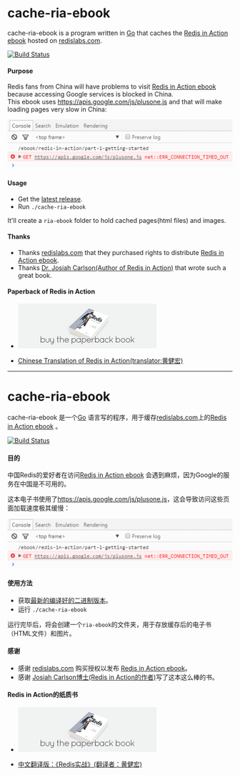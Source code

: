 # cache-ria-ebook

cache-ria-ebook is a program written in [Go](http://golang.org) that caches the [Redis in Action ebook](https://redislabs.com/ebook/redis-in-action) hosted on [redislabs.com](https://redislabs.com/).

[![Build Status](https://travis-ci.org/northbright/cache-ria-ebook.svg?branch=master)](https://travis-ci.org/northbright/cache-ria-ebook)

#### Purpose
Redis fans from China will have problems to visit [Redis in Action ebook](https://redislabs.com/ebook/redis-in-action)  because accessing Google services is blocked in China.  
This ebook uses <https://apis.google.com/js/plusone.js> and that will make loading pages very slow in China:

![Can't access apis.google.com](images/google-services-block.png)

#### Usage
  * Get the [latest release](https://github.com/northbright/cache-ria-ebook/releases/latest).
  * Run  `./cache-ria-ebook`

It'll create a `ria-ebook` folder to hold cached pages(html files) and images.

#### Thanks
* Thanks [redislabs.com](https://redislabs.com/) that they purchased rights to distribute [Redis in Action ebook](https://redislabs.com/ebook/redis-in-action).
* Thanks [Dr. Josiah Carlson(Author of Redis in Action)](https://github.com/josiahcarlson) that wrote such a great book.

#### Paperback of Redis in Action
* <div class="purchase"><a target="_blank" href="http://www.manning.com/carlson/"><img src="./images/buy-ebook.png" alt="Buy the paperback"></a></div>

* [Chinese Translation of Redis in Action(translator:黄健宏)](http://redisinaction.com/)

--------------------------------

# cache-ria-ebook

cache-ria-ebook 是一个[Go](http://golang.org) 语言写的程序，用于缓存[redislabs.com](https://redislabs.com/)上的[Redis in Action ebook](https://redislabs.com/ebook/redis-in-action) 。

[![Build Status](https://travis-ci.org/northbright/cache-ria-ebook.svg?branch=master)](https://travis-ci.org/northbright/cache-ria-ebook)

#### 目的
中国Redis的爱好者在访问[Redis in Action ebook](https://redislabs.com/ebook/redis-in-action) 会遇到麻烦，因为Google的服务在中国是不可用的。  

这本电子书使用了<https://apis.google.com/js/plusone.js>，这会导致访问这些页面加载速度极其缓慢：

![Can't access apis.google.com](images/google-services-block.png)

#### 使用方法
  * 获取[最新的编译好的二进制版本](https://github.com/northbright/cache-ria-ebook/releases/latest)。
  * 运行  `./cache-ria-ebook`

运行完毕后，将会创建一个`ria-ebook`的文件夹，用于存放缓存后的电子书（HTML文件）和图片。

#### 感谢
* 感谢 [redislabs.com](https://redislabs.com/) 购买授权以发布 [Redis in Action ebook](https://redislabs.com/ebook/redis-in-action)。
* 感谢 [Josiah Carlson博士(Redis in Action的作者)](https://github.com/josiahcarlson)写了这本这么棒的书。

#### Redis in Action的纸质书
* <div class="purchase"><a target="_blank" href="http://www.manning.com/carlson/"><img src="./images/buy-ebook.png" alt="Buy the paperback"></a></div>

* [中文翻译版：《Redis实战》(翻译者：黄健宏)](http://redisinaction.com/)
